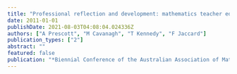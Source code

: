 ```yaml
---
title: "Professional reflection and development: mathematics teacher education lecturers and beginning teachers"
date: 2011-01-01
publishDate: 2021-08-03T04:08:04.024336Z
authors: ["A Prescott", "M Cavanagh", "T Kennedy", "F Jaccard"]
publication_types: ["2"]
abstract: ""
featured: false
publication: "*Biennial Conference of the Australian Association of Mathematics Teachers …*"
---
```


